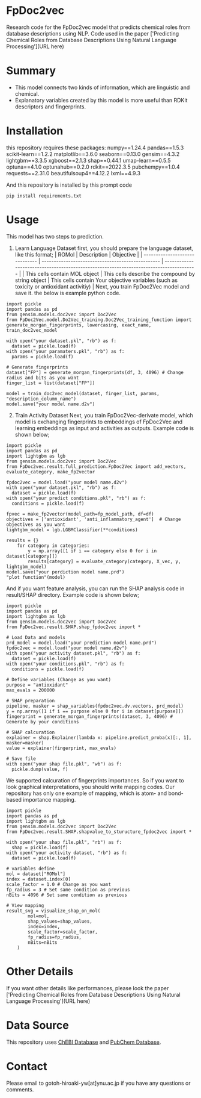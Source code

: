 # FpDoc2vec
Research code for the FpDoc2vec model that predicts chemical roles from database descriptions using NLP. Code used in the paper ['Predicting Chemical Roles from Database Descriptions Using Natural Language Processing'](URL here)

# Summary
- This model connects two kinds of information, which are linguistic and chemical.
- Explanatory variables created by this model is more useful than RDKit descriptors and fingerprints.

# Installation
this repository requires these packages:
numpy==1.24.4
pandas==1.5.3
scikit-learn==1.2.2
matplotlib==3.6.0
seaborn==0.13.0
gensim==4.3.2
lightgbm==3.3.5
xgboost==2.1.3
shap==0.44.1
umap-learn==0.5.5
optuna==4.1.0
optunahub==0.2.0
rdkit==2022.3.5
pubchempy==1.0.4
requests==2.31.0
beautifulsoup4==4.12.2
lxml==4.9.3

And this repository is installed by this prompt code
```
pip install requirements.txt
```

# Usage
This model has two steps to prediction.

1. Learn Language Dataset
first, you should prepare the language dataset, like this format;
| ROMol                          | Description                                       | Objective                                                                               | 
| ------------------------------ | ------------------------------------------------- | --------------------------------------------------------------------------------------- | 
| This cells contain MOL object  | This cells describe the compound by string object | This cells contain Your objective variables (such as toxicity or antioxidant activitiy) | 
Next, you train FpDoc2Vec model and save it. the below is example python code.
```
import pickle
import pandas as pd
from gensim.models.doc2vec import Doc2Vec
from FpDoc2Vec.model.Do2Vec_training.Doc2Vec_training_function import generate_morgan_fingerprints, lowercasing, exact_name, train_doc2vec_model

with open("your dataset.pkl", "rb") as f:
  dataset = pickle.load(f)
with open("your paramaters.pkl", "rb") as f:
  params = pickle.load(f)

# Generate fingerprints
dataset["FP"] = generate_morgan_fingerprints(df, 3, 4096) # Change radius and bits as you want
finger_list = list(dataset["FP"])

model = train_doc2vec_model(dataset, finger_list, params, "description_column_name")
model.save("your model name.d2v")
```

2. Train Activity Dataset
Next, you train FpDoc2Vec-derivate model, which model is exchanging fingerprints to embeddings of FpDoc2Vec and learning embeddings as input and activities as outputs.
Example code is shown below;
```
import pickle
import pandas as pd
import lightgbm as lgb
from gensim.models.doc2vec import Doc2Vec
from FpDoc2vec.result.full_prediction.FpDoc2Vec import add_vectors, evaluate_category, make_fp2vector

fpdoc2vec = model.load("your model name.d2v")
with open("your dataset.pkl", "rb") as f:
  dataset = pickle.load(f)
with open("your predict conditions.pkl", "rb") as f:
  conditions = pickle.load(f)

fpvec = make_fp2vector(model_path=fp_model_path, df=df)
objectives = ['antioxidant', 'anti_inflammatory_agent']  # Change objectives as you want
lightgbm_model = lgb.LGBMClassifier(**conditions)

results = {}
    for category in categories:
        y = np.array([1 if i == category else 0 for i in dataset[category]])
        results[category] = evaluate_category(category, X_vec, y, lightgbm_model)
model.save("your perdiction model name.prd")
"plot function"(model)
```

And if you want feature analysis, you can run the SHAP analysis code in result/SHAP directory.
Example code is shown below;
```
import pickle
import pandas as pd
import lightgbm as lgb
from gensim.models.doc2vec import Doc2Vec
from FpDoc2vec.result.SHAP.shap_fpdoc2vec import *

# Load Data and models
prd_model = model.load("your prediction model name.prd")
fpdoc2vec = model.load("your model name.d2v")
with open("your activity dataset.pkl", "rb") as f:
  dataset = pickle.load(f)
with open("your conditions.pkl", "rb") as f:
  conditions = pickle.load(f)

# Define variables (Change as you want)
purpose = "antioxidant"
max_evals = 200000

# SHAP preparation
pipeline, masker = shap_variables(fpdoc2vec.dv.vectors, prd_model)
y = np.array([1 if i == purpose else 0 for i in dataset[purpose]])
fingerprint = generate_morgan_fingerprints(dataset, 3, 4096) # Generate by your conditions

# SHAP calcuration
explainer = shap.Explainer(lambda x: pipeline.predict_proba(x)[:, 1], masker=masker)
value = explainer(fingerprint, max_evals)

# Save file
with open("your shap file.pkl", "wb") as f:
  pickle.dump(value, f)
```

We supported calcuration of fingerprints importances. So if you want to look graphical interpretations, you should write mapping codes.
Our repository has only one example of mapping, which is atom- and bond-based importance mapping.
```
import pickle
import pandas as pd
import lightgbm as lgb
from gensim.models.doc2vec import Doc2Vec
from FpDoc2vec.result.SHAP.shapvalue_to_sturucture_fpdoc2vec import *

with open("your shap file.pkl", "rb") as f:
  shap = pickle.load(f)
with open("your activity dataset, "rb") as f:
  dataset = pickle.load(f)

# variables define
mol = dataset["ROMol"]
index = dataset.index[0]
scale_factor = 1.0 # Change as you want
fp_radius = 3 # Set same condition as previous
nBits = 4096 # Set same condition as previous

# View mapping
result_svg = visualize_shap_on_mol(
        mol=mol, 
        shap_values=shap_values, 
        index=index,
        scale_factor=scale_factor,
        fp_radius=fp_radius,
        nBits=nBits
    )
```

# Other Details
If you want other details like performances, please look the paper ['Predicting Chemical Roles from Database Descriptions Using Natural Language Processing'](URL here)

# Data Source
This repository uses [ChEBI Database](https://www.ebi.ac.uk/chebi/) and [PubChem Database](https://pubchem.ncbi.nlm.nih.gov/).

# Contact
Please email to gotoh-hiroaki-yw\[at\]ynu.ac.jp if you have any questions or comments.
